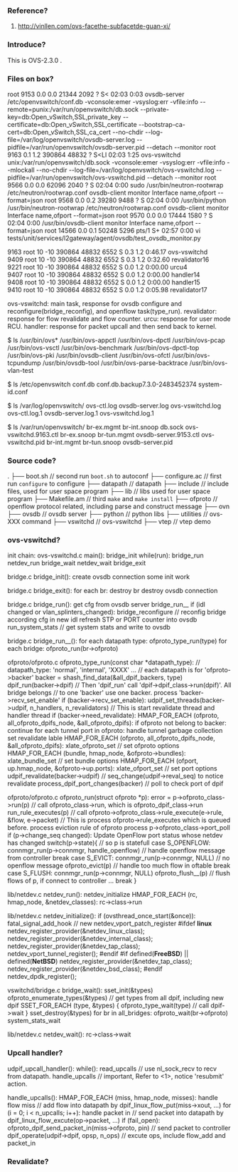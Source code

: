 ### Reference?

1. http://vinllen.com/ovs-facethe-subfacetde-guan-xi/


### Introduce?

This is OVS-2.3.0 .

### Files on box?

root      9153  0.0  0.0  21344  2092 ?        S<   02:03   0:03 ovsdb-server /etc/openvswitch/conf.db -vconsole:emer -vsyslog:err -vfile:info --remote=punix:/var/run/openvswitch/db.sock --private-key=db:Open_vSwitch,SSL,private_key --certificate=db:Open_vSwitch,SSL,certificate --bootstrap-ca-cert=db:Open_vSwitch,SSL,ca_cert --no-chdir --log-file=/var/log/openvswitch/ovsdb-server.log --pidfile=/var/run/openvswitch/ovsdb-server.pid --detach --monitor
root      9163  0.1  1.2 390864 48832 ?        S<Ll 02:03   1:25 ovs-vswitchd unix:/var/run/openvswitch/db.sock -vconsole:emer -vsyslog:err -vfile:info --mlockall --no-chdir --log-file=/var/log/openvswitch/ovs-vswitchd.log --pidfile=/var/run/openvswitch/ovs-vswitchd.pid --detach --monitor
root      9566  0.0  0.0  62096  2040 ?        S    02:04   0:00 sudo /usr/bin/neutron-rootwrap /etc/neutron/rootwrap.conf ovsdb-client monitor Interface name,ofport --format=json
root      9568  0.0  0.2  39280  9488 ?        S    02:04   0:00 /usr/bin/python /usr/bin/neutron-rootwrap /etc/neutron/rootwrap.conf ovsdb-client monitor Interface name,ofport --format=json
root      9570  0.0  0.0  17444  1580 ?        S    02:04   0:00 /usr/bin/ovsdb-client monitor Interface name,ofport --format=json
root     14566  0.0  0.1  50248  5296 pts/1    S+   02:57   0:00 vi tests/unit/services/l2gateway/agent/ovsdb/test_ovsdb_monitor.py

 9163 root      10 -10  390864  48832   6552 S  0.3  1.2   0:46.17 ovs-vswitchd                   
 9409 root      10 -10  390864  48832   6552 S  0.3  1.2   0:32.60 revalidator16                  
 9221 root      10 -10  390864  48832   6552 S  0.0  1.2   0:00.00 urcu4                          
 9407 root      10 -10  390864  48832   6552 S  0.0  1.2   0:00.00 handler14                      
 9408 root      10 -10  390864  48832   6552 S  0.0  1.2   0:00.00 handler15                      
 9410 root      10 -10  390864  48832   6552 S  0.0  1.2   0:05.98 revalidator17

ovs-vswitchd: main task, response for ovsdb configure and reconfigure(bridge_reconfig), and openflow task(type_run).
revalidator: response for flow revalidate and flow counter.
urcu: response for user mode RCU.
handler: response for packet upcall and then send back to kernel.

$ ls /usr/bin/ovs*
/usr/bin/ovs-appctl     /usr/bin/ovs-dpctl            /usr/bin/ovs-pcap       /usr/bin/ovs-vsctl
/usr/bin/ovs-benchmark  /usr/bin/ovs-dpctl-top        /usr/bin/ovs-pki
/usr/bin/ovsdb-client   /usr/bin/ovs-ofctl            /usr/bin/ovs-tcpundump
/usr/bin/ovsdb-tool     /usr/bin/ovs-parse-backtrace  /usr/bin/ovs-vlan-test

$ ls /etc/openvswitch
conf.db  conf.db.backup7.3.0-2483452374  system-id.conf

$ ls /var/log/openvswitch/
ovs-ctl.log    ovsdb-server.log    ovs-vswitchd.log
ovs-ctl.log.1  ovsdb-server.log.1  ovs-vswitchd.log.1

$ ls /var/run/openvswitch/
br-ex.mgmt   br-int.snoop  db.sock                ovs-vswitchd.9163.ctl
br-ex.snoop  br-tun.mgmt   ovsdb-server.9153.ctl  ovs-vswitchd.pid
br-int.mgmt  br-tun.snoop  ovsdb-server.pid


### Source code?
.
├── boot.sh // second run `boot.sh` to autoconf
├── configure.ac // first run `configure` to configure
├── datapath // datapath
├── include // include files, used for user space program
├── lib // libs used for user space program
├── Makefile.am // third `make` and `make install`
├── ofproto // openflow protocol related, including parse and construct message
├── ovn
├── ovsdb // ovsdb server
├── python // python libs
├── utilities // ovs-XXX command
├── vswitchd // ovs-vswitchd
├── vtep // vtep demo


### ovs-vswitchd?

init chain:
ovs-vswitchd.c main():
    bridge_init
    while(run):
        bridge_run
        netdev_run
        bridge_wait
        netdev_wait
    bridge_exit

bridge.c bridge_init():
    create ovsdb connection
    some init work

bridge.c bridge_exit():
    for each br:
        destroy br
    destroy ovsdb connection

bridge.c bridge_run():
    get cfg from ovsdb server
    bridge_run__
    if (idl changed or vlan_splinters_changed):
        bridge_reconfigure // reconfig bridge according cfg in new idl
    refresh STP or PORT counter into ovsdb
    run_system_stats // get system stats and write to ovsdb
    
bridge.c bridge_run__():
    for each datapath type:
        ofproto_type_run(type)
    for each bridge:
        ofproto_run(br->ofproto)

ofproto/ofproto.c ofproto_type_run(const char *datapath_type):
    // datapath_type: 'normal', 'internal', 'XXXX' ...
    // each datapath is for 'ofproto->backer'
    backer = shash_find_data(&all_dpif_backers, type)
    dpif_run(backer->dpif) 
    // Then 'dpif_run' call 'dpif->dpif_class->run(dpif)'. All bridge belongs
    // to one 'backer' use one backer.
    process 'backer->recv_set_enable'
    if (backer->recv_set_enable):
        udpif_set_threads(backer->udpif, n_handlers, n_revalidators)
        // This is start revalidate thread and handler thread
    if (backer->need_revalidate):
        HMAP_FOR_EACH (ofproto, all_ofproto_dpifs_node, &all_ofproto_dpifs):
            if ofproto not belong to backer:
                continue
            for each tunnel port in ofproto:
                handle tunnel garbage collection
        set revalidate lable
        HMAP_FOR_EACH (ofproto, all_ofproto_dpifs_node, &all_ofproto_dpifs):
            xlate_ofproto_set // set ofproto options
            HMAP_FOR_EACH (bundle, hmap_node, &ofproto->bundles):
                xlate_bundle_set // set bundle options
            HMAP_FOR_EACH (ofport, up.hmap_node, &ofproto->up.ports):
                xlate_ofport_set // set port options
        udpif_revalidate(backer->udpif) // seq_change(udpif->reval_seq) to notice revalidate
        process_dpif_port_changes(backer) // poll to check port of dpif

ofproto/ofproto.c ofproto_run(struct ofproto *p):
    error = p->ofproto_class->run(p) // call ofproto_class->run, which is ofproto_dpif_class->run
    run_rule_executes(p) // call ofproto->ofproto_class->rule_execute(e->rule, &flow, e->packet)
    // This is process ofproto->rule_executes which is queued before.
    process eviction rule of ofproto
    process p->ofproto_class->port_poll
    if (p->change_seq changed):
        Update OpenFlow port status whose netdev has changed
    switch(p->state){   // so p is statefull
        case S_OPENFLOW: 
            connmgr_run(p->connmgr, handle_openflow) // handle openflow message from controller
            break
        case S_EVICT: 
            connmgr_run(p->connmgr, NULL) // no openflow message
            ofproto_evict(p) // handle too much flow in oftable
            break
        case S_FLUSH:
            connmgr_run(p->connmgr, NULL)
            ofproto_flush__(p) // flush flows of p, if connect to controller
            ...
            break
    }
    
lib/netdev.c netdev_run():
    netdev_initialize
    HMAP_FOR_EACH (rc, hmap_node, &netdev_classes):
        rc->class->run

lib/netdev.c netdev_initialize():
    if (ovsthread_once_start(&once)):
        fatal_signal_add_hook // new
        netdev_vport_patch_register
#ifdef __linux__
        netdev_register_provider(&netdev_linux_class);
        netdev_register_provider(&netdev_internal_class);
        netdev_register_provider(&netdev_tap_class);
        netdev_vport_tunnel_register();
#endif
#if defined(__FreeBSD__) || defined(__NetBSD__)
        netdev_register_provider(&netdev_tap_class);
        netdev_register_provider(&netdev_bsd_class);
#endif
        netdev_dpdk_register();

vswitchd/bridge.c bridge_wait():
    sset_init(&types)
    ofproto_enumerate_types(&types) // get types from all dpif, including new dpif
    SSET_FOR_EACH (type, &types) {
        ofproto_type_wait(type) // call dpif->wait
    }
    sset_destroy(&types)
    for br in all_bridges:
        ofproto_wait(br->ofproto)
    system_stats_wait

lib/netdev.c netdev_wait():
    rc->class->wait


### Upcall handler?

udpif_upcall_handler():
    while():
        read_upcalls // use nl_sock_recv to recv from datapath.
        handle_upcalls // important, Refer to <1>, notice 'resubmit' action.

handle_upcalls():
    HMAP_FOR_EACH (miss, hmap_node, misses):
        handle flow miss // add flow into datapath by dpif_linux_flow_put(miss->xout, ...)
    for (i = 0; i < n_upcalls; i++):
        handle packet in // send packet into datapath by dpif_linux_flow_excute(op->packet, ...)
    if (fail_open):
        ofproto_dpif_send_packet_in(miss->ofproto, pin) // send packet to controller
    dpif_operate(udpif->dpif, opsp, n_ops) // excute ops, include flow_add and packet_in


### Revalidate?


